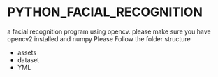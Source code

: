 # PYTHON_FACIAL_RECOGNITION
a facial recognition program using opencv. please make sure you have opencv2 installed and numpy
Please Follow the folder structure
- assets
- dataset
- YML
